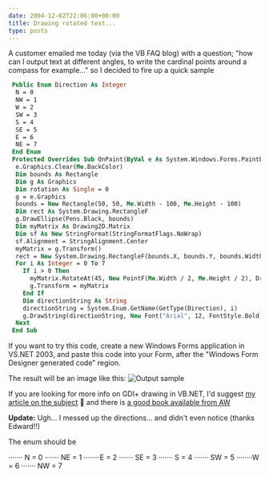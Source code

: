 ```yaml
---
date: 2004-12-02T22:06:00+00:00
title: Drawing rotated text...
type: posts
---
```

A customer emailed me today (via the VB FAQ blog) with a question; "how can I output text at different angles, to write the cardinal points around a compass for example..." so I decided to fire up a quick sample

```vb
 Public Enum Direction As Integer
  N = 0
  NW = 1
  W = 2
  SW = 3
  S = 4
  SE = 5
  E = 6
  NE = 7
 End Enum
 Protected Overrides Sub OnPaint(ByVal e As System.Windows.Forms.PaintEventArgs)
  e.Graphics.Clear(Me.BackColor)
  Dim bounds As Rectangle
  Dim g As Graphics
  Dim rotation As Single = 0
  g = e.Graphics
  bounds = New Rectangle(50, 50, Me.Width - 100, Me.Height - 100)
  Dim rect As System.Drawing.RectangleF
  g.DrawEllipse(Pens.Black, bounds)
  Dim myMatrix As Drawing2D.Matrix
  Dim sf As New StringFormat(StringFormatFlags.NoWrap)
  sf.Alignment = StringAlignment.Center
  myMatrix = g.Transform()
  rect = New System.Drawing.RectangleF(bounds.X, bounds.Y, bounds.Width, bounds.Height)
  For i As Integer = 0 To 7
    If i > 0 Then
      myMatrix.RotateAt(45, New PointF(Me.Width / 2, Me.Height / 2), Drawing.Drawing2D.MatrixOrder.Append)
      g.Transform = myMatrix
    End If
    Dim directionString As String
    directionString = System.Enum.GetName(GetType(Direction), i)
    g.DrawString(directionString, New Font("Arial", 12, FontStyle.Bold), Brushes.Black, rect, sf)
  Next
 End Sub
 ```

If you want to try this code, create a new Windows Forms application in VS.NET 2003, and paste this code into your Form, after the "Windows Form Designer generated code" region.

The result will be an image like this: ![Output sample](http://msdn.microsoft.com/vbasic/art/compass.png)

If you are looking for more info on GDI+ drawing in VB.NET, I'd suggest [my article on the subject](http://msdn.microsoft.com/library/en-us/dndotnet/html/designsurface.asp) 🙂 and there is [a good book available from AW](http://www.amazon.com/exec/obidos/ASIN/0321160770/duncanmackenz-20?dev-t=mason-wrapper%26camp=2025%26link_code=xm2)

**Update:** Ugh... I messed up the directions... and didn't even notice (thanks Edward!!)

The enum should be

······· N = 0
······· NE = 1
········E = 2
······· SE = 3
······· S = 4
······· SW = 5
········W = 6
······· NW = 7
